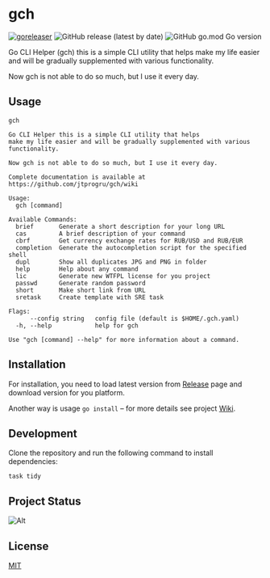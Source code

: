 # gch

[![goreleaser](https://github.com/jtprogru/gch/actions/workflows/goreleaser.yaml/badge.svg)](https://github.com/jtprogru/gch/actions/workflows/goreleaser.yaml)
![GitHub release (latest by date)](https://img.shields.io/github/v/release/jtprogru/gch)
![GitHub go.mod Go version](https://img.shields.io/github/go-mod/go-version/jtprogru/gch)

Go CLI Helper (gch) this is a simple CLI utility that helps make my life easier and will be gradually supplemented with various functionality.

Now gch is not able to do so much, but I use it every day.

## Usage

```shell
gch

Go CLI Helper this is a simple CLI utility that helps
make my life easier and will be gradually supplemented with various functionality.

Now gch is not able to do so much, but I use it every day.

Complete documentation is available at https://github.com/jtprogru/gch/wiki

Usage:
  gch [command]

Available Commands:
  brief       Generate a short description for your long URL
  cas         A brief description of your command
  cbrf        Get currency exchange rates for RUB/USD and RUB/EUR
  completion  Generate the autocompletion script for the specified shell
  dupl        Show all duplicates JPG and PNG in folder
  help        Help about any command
  lic         Generate new WTFPL license for you project
  passwd      Generate random password
  short       Make short link from URL
  sretask     Create template with SRE task

Flags:
      --config string   config file (default is $HOME/.gch.yaml)
  -h, --help            help for gch

Use "gch [command] --help" for more information about a command.
```

## Installation

For installation, you need to load latest version from [Release](https://github.com/jtprogru/gch/releases) page and download version for you platform.

Another way is usage `go install` – for more details see project [Wiki](https://github.com/jtprogru/gch/wiki#installation).

## Development

Clone the repository and run the following command to install dependencies:

```shell
task tidy
```

## Project Status

![Alt](https://repobeats.axiom.co/api/embed/90f398a2bc0fb93e055987ed40743d2f318e2ebc.svg "Repobeats analytics image")

## License

[MIT](LICENSE)
